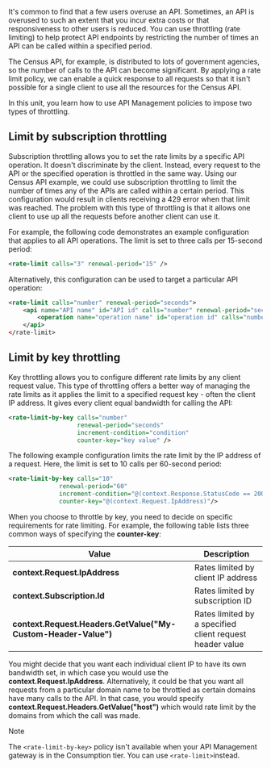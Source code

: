 It's common to find that a few users overuse an API. Sometimes, an API is overused to such an extent that you incur extra costs or that responsiveness to other users is reduced. You can use throttling (rate limiting) to help protect API endpoints by restricting the number of times an API can be called within a specified period.

The Census API, for example, is distributed to lots of government agencies, so the number of calls to the API can become significant. By applying a rate limit policy, we can enable a quick response to all requests so that it isn't possible for a single client to use all the resources for the Census API.

In this unit, you learn how to use API Management policies to impose two types of throttling.

## Limit by subscription throttling

Subscription throttling allows you to set the rate limits by a specific API operation. It doesn't discriminate by the client. Instead, every request to the API or the specified operation is throttled in the same way. Using our Census API example, we could use subscription throttling to limit the number of times any of the APIs are called within a certain period. This configuration would result in clients receiving a 429 error when that limit was reached. The problem with this type of throttling is that it allows one client to use up all the requests before another client can use it.

For example, the following code demonstrates an example configuration that applies to all API operations. The limit is set to three calls per 15-second period:

```XML
<rate-limit calls="3" renewal-period="15" />
```

Alternatively, this configuration can be used to target a particular API operation:

```XML
<rate-limit calls="number" renewal-period="seconds">
    <api name="API name" id="API id" calls="number" renewal-period="seconds" />
        <operation name="operation name" id="operation id" calls="number" renewal-period="seconds" />
    </api>
</rate-limit>
```

## Limit by key throttling

Key throttling allows you to configure different rate limits by any client request value. This type of throttling offers a better way of managing the rate limits as it applies the limit to a specified request key - often the client IP address. It gives every client equal bandwidth for calling the API:

```XML
<rate-limit-by-key calls="number"
                   renewal-period="seconds"
                   increment-condition="condition"
                   counter-key="key value" />
```

The following example configuration limits the rate limit by the IP address of a request. Here, the limit is set to 10 calls per 60-second period:

```XML
<rate-limit-by-key calls="10"
              renewal-period="60"
              increment-condition="@(context.Response.StatusCode == 200)"
              counter-key="@(context.Request.IpAddress)"/>
```

When you choose to throttle by key, you need to decide on specific requirements for rate limiting. For example, the following table lists three common ways of specifying the **counter-key**:

| Value | Description |
| ----- | ------ |
| **context.Request.IpAddress** | Rates limited by client IP address |
| **context.Subscription.Id** | Rates limited by subscription ID |
| **context.Request.Headers.GetValue("My-Custom-Header-Value")** | Rates limited by a specified client request header value |

You might decide that you want each individual client IP to have its own bandwidth set, in which case you would use the **context.Request.IpAddress**. Alternatively, it could be that you want all requests from a particular domain name to be throttled as certain domains have many calls to the API. In that case, you would specify **context.Request.Headers.GetValue("host")** which would rate limit by the domains from which the call was made.

> [!NOTE]
> The `<rate-limit-by-key>` policy isn't available when your API Management gateway is in the Consumption tier. You can use `<rate-limit>`instead.